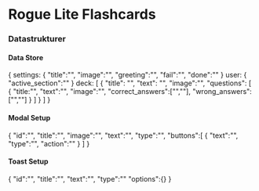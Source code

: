 # Rogue Lite Flashcards


### Datastrukturer

#### Data Store

{
    settings: {
        "title":"",
        "image":"",
        "greeting":"",
        "fail":"",
        "done":""
    }
    user: {
        "active_section":""
    }
    deck: [
        {
            "title": "",
            "text": "",
            "image":"",
            "questions": [
                {
                    "title:"",
                    "text":"",
                    "image":"",
                    "correct_answers":["",""],
                    "wrong_answers":["",""]
                }
            ]
        }
    ]
}

#### Modal Setup

{
    "id":"",
    "title":"",
    "image":"",
    "text":"",
    "type":"",
    "buttons":[
        {
            "text":"",
            "type":"",
            "action":""
        }
    ]
}

#### Toast Setup
{
    "id":"",
    "title":"",
    "text":"",
    "type":""
    "options":{}
}
